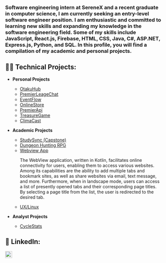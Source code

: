 <h3>Software engineering intern at SereneX and a recent graduate in computer science, I am currently seeking an entry-level software engineer position. I am enthusiastic and committed to learning new skills and expanding my knowledge in the software engineering field. Some of my skills include JavaScript, React.js, Firebase, HTML, CSS, Java, C#, ASP.NET, Express.js, Python, and SQL. In this profile, you will find a compilation of my academic and personal projects.</h3>

<h2>👨‍💻 Technical Projects:</h2>


- <b>Personal Projects</b>
  - [OtakuHub](https://github.com/harriskwong1208/Otaku-Hub)
  - [PremierLeageChat](https://github.com/harriskwong1208/PremierLeagueChat)
  - [EventFlow](https://github.com/harriskwong1208/eventflow)
  - [OnlineStore](https://github.com/harriskwong1208/OnlineStore)
  - [PremierApi](https://github.com/harriskwong1208/SoccerApi)
  - [TreasureGame](https://github.com/harriskwong1208/TreasureGame)
  - [ClimaCast](https://github.com/harriskwong1208/climacast)


  
- <b>Academic Projects</b>
  - [StudySync (Capstone)](https://github.com/harriskwong1208/StudySync)
  - [Dungeon Hunting RPG](https://github.com/cis3296s23/project-01-dungeon-hunting)
  - [Webview App](https://github.com/TempleCIS3515/assignment-10-harriskwong1208)
    <p>The WebView application, written in Kotlin, facilitates online connectivity for users, enabling them to access various websites. Among its capabilities are the ability to add multiple tabs and bookmark sites, as well as share websites via email, text message, and more. Furthermore, when in landscape mode, users can access a list of presently opened tabs and their corresponding page titles. By selecting a page title from the list, the user is redirected to the desired tab.</p>
  - [UX/Linux](https://github.com/harriskwong1208/LinuxShell)
  

- <b>Analyst Projects</b>
  - [CycleStats](https://github.com/harriskwong1208/CycleStats)







<h2> 🤳 LinkedIn:</h2>


[<img align="left" alt="HarrisKwong | LinkedIn" width="22px" src="https://cdn.jsdelivr.net/npm/simple-icons@v3/icons/linkedin.svg" />][linkedin]


[linkedin]:https://www.linkedin.com/in/harris-kwong/

